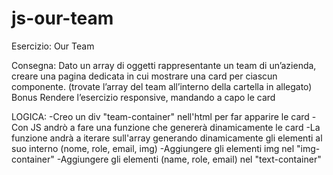 # js-our-team
Esercizio: Our Team

Consegna:
Dato un array di oggetti rappresentante un team di un’azienda, creare una pagina dedicata in cui mostrare una card per ciascun componente.
(trovate l’array del team all’interno della cartella in allegato)
Bonus
Rendere l’esercizio responsive, mandando a capo le card

LOGICA:
-Creo un div "team-container" nell'html per far apparire le card
-Con JS andrò a fare una funzione che genererà dinamicamente le card
-La funzione andrà a iterare sull'array generando dinamicamente gli elementi al suo interno (nome, role, email, img)
-Aggiungere gli elementi img nel "img-container"
-Aggiungere gli elementi (name, role, email) nel "text-container"

